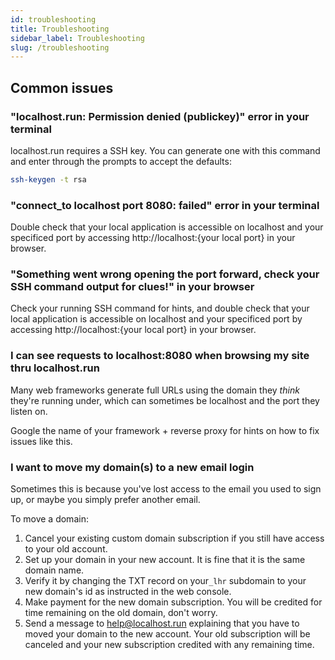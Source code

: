 ```yaml
---
id: troubleshooting
title: Troubleshooting
sidebar_label: Troubleshooting
slug: /troubleshooting
---
```


## Common issues

### "localhost.run: Permission denied (publickey)" error in your terminal

localhost.run requires a SSH key. You can generate one with this command and enter through the prompts to accept the defaults:

```bash
ssh-keygen -t rsa
```

### "connect_to localhost port 8080: failed" error in your terminal

Double check that your local application is accessible on localhost and your specificed port by accessing http://localhost:{your local port} in your browser.

### "Something went wrong opening the port forward, check your SSH command output for clues!" in your browser

Check your running SSH command for hints, and double check that your local application is accessible on localhost and your specificed port by accessing http://localhost:{your local port} in your browser.

### I can see requests to localhost:8080 when browsing my site thru localhost.run

Many web frameworks generate full URLs using the domain they _think_ they're running under, which can sometimes be localhost and the port they listen on.

Google the name of your framework + reverse proxy for hints on how to fix issues like this.

### I want to move my domain(s) to a new email login

Sometimes this is because you've lost access to the email you used to sign up, or maybe you simply prefer another email.

To move a domain:

1. Cancel your existing custom domain subscription if you still have access to your old account.
1. Set up your domain in your new account. It is fine that it is the same domain name.
1. Verify it by changing the TXT record on your`_lhr` subdomain to your new domain's id as instructed in the web console.
1. Make payment for the new domain subscription. You will be credited for time remaining on the old domain, don't worry.
1. Send a message to help@localhost.run explaining that you have to moved your domain to the new account. Your old subscription will be canceled and your new subscription credited with any remaining time.

